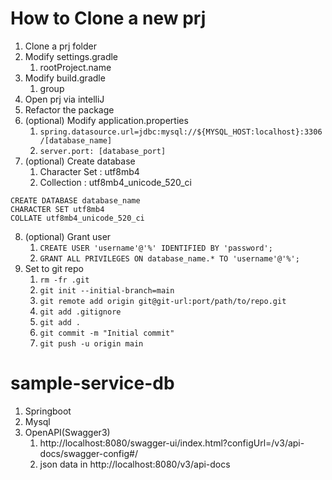 # How to Clone a new prj
1. Clone a prj folder
2. Modify settings.gradle
   1. rootProject.name
3. Modify build.gradle
   1. group
4. Open prj via intelliJ
5. Refactor the package
6. (optional) Modify application.properties
   1. `spring.datasource.url=jdbc:mysql://${MYSQL_HOST:localhost}:3306/[database_name]`
   2. `server.port: [database_port]`
7. (optional) Create database
   1. Character Set : utf8mb4
   2. Collection : utf8mb4_unicode_520_ci
```mysql
CREATE DATABASE database_name
CHARACTER SET utf8mb4
COLLATE utf8mb4_unicode_520_ci
```
8. (optional) Grant user
   1. `CREATE USER 'username'@'%' IDENTIFIED BY 'password';`
   2. `GRANT ALL PRIVILEGES ON database_name.* TO 'username'@'%';`
9. Set to git repo
   1. `rm -fr .git`
   2. `git init --initial-branch=main`
   3. `git remote add origin git@git-url:port/path/to/repo.git`
   4. `git add .gitignore`
   5. `git add .`
   6. `git commit -m "Initial commit"`
   7. `git push -u origin main`

# sample-service-db
1. Springboot
2. Mysql
3. OpenAPI(Swagger3)
   1. http://localhost:8080/swagger-ui/index.html?configUrl=/v3/api-docs/swagger-config#/
   2. json data in http://localhost:8080/v3/api-docs
